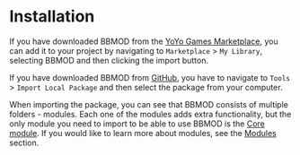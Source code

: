 # Installation
If you have downloaded BBMOD from the
[YoYo Games Marketplace](https://marketplace.yoyogames.com/assets/9424/bbmod),
you can add it to your project by navigating to `Marketplace` > `My Library`,
selecting BBMOD and then clicking the import button.

If you have downloaded BBMOD from
[GitHub](https://github.com/blueburn-cz/BBMOD/releases), you have to navigate to
`Tools` > `Import Local Package` and then select the package from your computer.

When importing the package, you can see that BBMOD consists of multiple
folders - modules. Each one of the modules adds extra functionality, but the
only module you need to import to be able to use BBMOD is the
[Core module](./CoreModule.html). If you would like to learn more about modules,
see the [Modules](./Modules.html) section.
